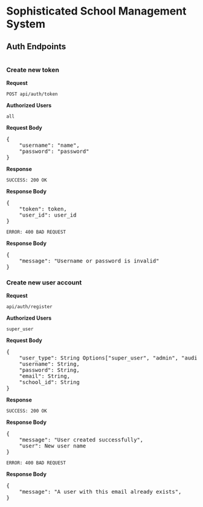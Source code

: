 # Sophisticated School Management System
## Auth Endpoints

#

### Create new token
**Request**

`POST api/auth/token`

**Authorized Users**

`all`

**Request Body**
<pre>
{
    "username": "name",
    "password": "password"
}
</pre>

**Response**

`SUCCESS: 200 OK`

**Response Body**
<pre>
{
    "token": token,
    "user_id": user_id
}
</pre>

`ERROR: 400 BAD REQUEST`

**Response Body**
<pre>
{
    "message": "Username or password is invalid"
}
</pre>

### Create new user account
**Request**

`api/auth/register`

**Authorized Users**

`super_user`


**Request Body**
<pre>
{
    "user_type": String Options["super_user", "admin", "auditor", "teacher", "owner"},
    "username": String,
    "password": String,
    "email": String,
    "school_id": String
}
</pre>

**Response**

`SUCCESS: 200 OK`

**Response Body**
<pre>
{
    "message": "User created successfully",
    "user": New user name
}
</pre>

`ERROR: 400 BAD REQUEST`

**Response Body**
<pre>
{
    "message": "A user with this email already exists",
}
</pre>
